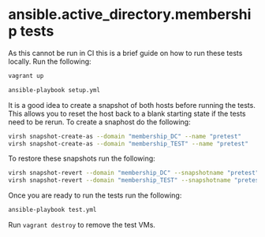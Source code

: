 # ansible.active_directory.membership tests

As this cannot be run in CI this is a brief guide on how to run these tests locally.
Run the following:

```bash
vagrant up

ansible-playbook setup.yml
```

It is a good idea to create a snapshot of both hosts before running the tests.
This allows you to reset the host back to a blank starting state if the tests need to be rerun.
To create a snaphost do the following:

```bash
virsh snapshot-create-as --domain "membership_DC" --name "pretest"
virsh snapshot-create-as --domain "membership_TEST" --name "pretest"
```

To restore these snapshots run the following:

```bash
virsh snapshot-revert --domain "membership_DC" --snapshotname "pretest" --running
virsh snapshot-revert --domain "membership_TEST" --snapshotname "pretest" --running
```

Once you are ready to run the tests run the following:

```bash
ansible-playbook test.yml
```

Run `vagrant destroy` to remove the test VMs.
